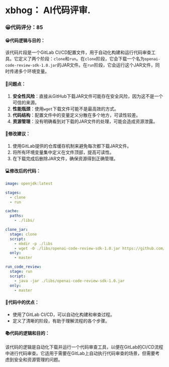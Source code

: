 # xbhog： AI代码评审.
### 😀代码评分：85
#### 😀代码逻辑与目的：
该代码片段是一个GitLab CI/CD配置文件，用于自动化构建和运行代码审查工具。它定义了两个阶段：`clone`和`run`。在`clone`阶段，它会下载一个名为`openai-code-review-sdk-1.0.jar`的JAR文件。在`run`阶段，它会运行这个JAR文件，同时传递多个环境变量。

#### 🤔问题点：
1. **安全性风险**：直接从GitHub下载JAR文件可能存在安全风险，因为这不是一个可信的来源。
2. **性能瓶颈**：使用`wget`下载文件可能不是最高效的方式。
3. **代码结构**：配置文件中的变量定义分散在多个地方，可读性较差。
4. **资源管理**：没有明确看到对下载的JAR文件的处理，可能会造成资源泄露。

#### 🎯修改建议：
1. 使用GitLab提供的仓库缓存机制来避免每次都下载JAR文件。
2. 将所有环境变量集中定义在文件顶部，提高可读性。
3. 在下载完成后删除JAR文件，确保资源得到正确管理。

#### 💻修改后的代码：
```yaml
image: openjdk:latest

stages:
  - clone
  - run

cache:
  paths:
    - ./libs/

clone_jar:
  stage: clone
  script:
    - mkdir -p ./libs
    - wget -O ./libs/openai-code-review-sdk-1.0.jar https://github.com/xbhog/openai-log/releases/download/v1.0/openai-code-review-sdk-1.0.jar
  only:
    - master

run_code_review:
  stage: run
  script:
    - java -jar ./libs/openai-code-review-sdk-1.0.jar
  only:
    - master
```

#### 🌟代码中的优点：
- 使用了GitLab CI/CD，可以自动化构建和审查过程。
- 定义了清晰的阶段，有助于理解流程的各个步骤。

#### 📚代码的逻辑和目的：
该代码的逻辑是自动化下载并运行一个代码审查工具，以便在GitLab的CI/CD流程中进行代码审查。它适用于需要在GitLab上自动执行代码审查的场景，但需要考虑到安全和资源管理的问题。